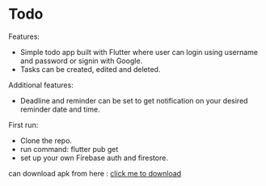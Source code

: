 
# Todo

Features:
- Simple todo app built with Flutter where user can login using username and password or signin with Google.
- Tasks can be created, edited and deleted.

Additional features:
- Deadline and reminder can be set to get notification on your desired reminder date and time.

First run:
- Clone the repo.
- run command: flutter pub get
-  set up your own Firebase auth and firestore.

can download apk from here : [click me to download](https://drive.google.com/file/d/13sg_aO3jzTvDlfGrPEGuf4Thn3qZ9H0P/view?usp=drive_link)
